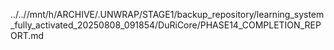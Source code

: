 ../..//mnt/h/ARCHIVE/.UNWRAP/STAGE1/backup_repository/learning_system_fully_activated_20250808_091854/DuRiCore/PHASE14_COMPLETION_REPORT.md